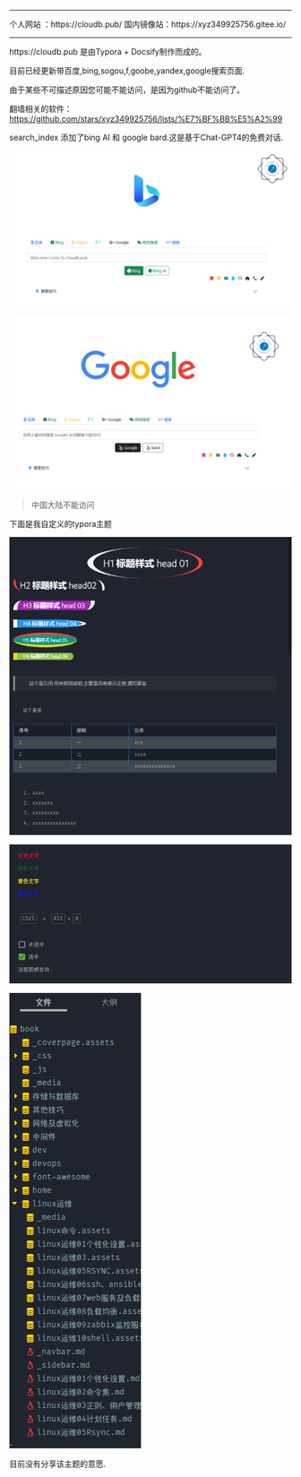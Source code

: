 <hr/>
个人网站 ：https://cloudb.pub/
国内镜像站：https://xyz349925756.gitee.io/
<hr />
https://cloudb.pub 是由Typora + Docsify制作而成的。 

目前已经更新带百度,bing,sogou,f,goobe,yandex,google搜索页面.

由于某些不可描述原因您可能不能访问，是因为github不能访问了。

翻墙相关的软件：https://github.com/stars/xyz349925756/lists/%E7%BF%BB%E5%A2%99

search_index 添加了bing AI 和 google bard.这是基于Chat-GPT4的免费对话.

![image-20230720163216198](README.assets/image-20230720163216198.png)

![image-20230720163349874](README.assets/image-20230720163349874.png)

> 中国大陆不能访问



下面是我自定义的typora主题

![image-20230720163453136](README.assets/image-20230720163453136.png)

![image-20230720163506137](README.assets/image-20230720163506137.png)

![image-20230720163526521](README.assets/image-20230720163526521.png)

目前没有分享该主题的意愿.
